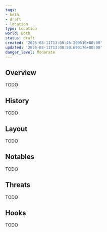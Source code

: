 ```yaml
---
tags:
- both
- draft
- location
type: Location
world: Both
status: draft
created: '2025-08-11T13:08:46.299516+00:00'
updated: '2025-08-11T13:08:50.690176+00:00'
danger_level: Moderate
---
```



## Overview

TODO
## History

TODO
## Layout

TODO
## Notables

TODO
## Threats

TODO
## Hooks

TODO
